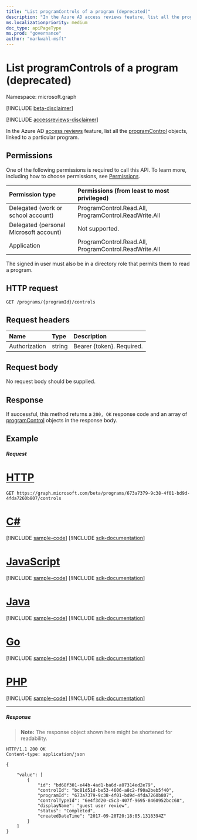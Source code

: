 ```yaml
---
title: "List programControls of a program (deprecated)"
description: "In the Azure AD access reviews feature, list all the programControl objects, linked to a particular program."
ms.localizationpriority: medium
doc_type: apiPageType
ms.prod: "governance"
author: "markwahl-msft"
---
```


# List programControls of a program (deprecated)

Namespace: microsoft.graph

[!INCLUDE [beta-disclaimer](../../includes/beta-disclaimer.md)]

[!INCLUDE [accessreviews-disclaimer](../../includes/accessreviews-disclaimer.md)]

In the Azure AD [access reviews](../resources/accessreviews-root.md) feature, list all the [programControl](../resources/programcontrol.md) objects, linked to a particular program.
## Permissions
One of the following permissions is required to call this API. To learn more, including how to choose permissions, see [Permissions](/graph/permissions-reference).

|Permission type                        | Permissions (from least to most privileged)              |
|:--------------------------------------|:---------------------------------------------------------|
|Delegated (work or school account)     | ProgramControl.Read.All, ProgramControl.ReadWrite.All  |
|Delegated (personal Microsoft account) | Not supported. |
|Application                            | ProgramControl.Read.All, ProgramControl.ReadWrite.All  |

 The signed in user must also be in a directory role that permits them to read a program.

## HTTP request
<!-- { "blockType": "ignored" } -->
```http
GET /programs/{programId}/controls
```
## Request headers
| Name         | Type        | Description |
|:-------------|:------------|:------------|
| Authorization | string | Bearer \{token\}. Required. |

## Request body
No request body should be supplied.

## Response
If successful, this method returns a `200, OK` response code and an array of [programControl](../resources/programcontrol.md) objects in the response body.

## Example
##### Request


# [HTTP](#tab/http)
<!-- {
  "blockType": "request",
  "name": "get_programControl_from_program"
}-->
```msgraph-interactive
GET https://graph.microsoft.com/beta/programs/673a7379-9c38-4f01-bd9d-4fda7260b807/controls
```

# [C#](#tab/csharp)
[!INCLUDE [sample-code](../includes/snippets/csharp/get-programcontrol-from-program-csharp-snippets.md)]
[!INCLUDE [sdk-documentation](../includes/snippets/snippets-sdk-documentation-link.md)]

# [JavaScript](#tab/javascript)
[!INCLUDE [sample-code](../includes/snippets/javascript/get-programcontrol-from-program-javascript-snippets.md)]
[!INCLUDE [sdk-documentation](../includes/snippets/snippets-sdk-documentation-link.md)]

# [Java](#tab/java)
[!INCLUDE [sample-code](../includes/snippets/java/get-programcontrol-from-program-java-snippets.md)]
[!INCLUDE [sdk-documentation](../includes/snippets/snippets-sdk-documentation-link.md)]

# [Go](#tab/go)
[!INCLUDE [sample-code](../includes/snippets/go/get-programcontrol-from-program-go-snippets.md)]
[!INCLUDE [sdk-documentation](../includes/snippets/snippets-sdk-documentation-link.md)]

# [PHP](#tab/php)
[!INCLUDE [sample-code](../includes/snippets/php/get-programcontrol-from-program-php-snippets.md)]
[!INCLUDE [sdk-documentation](../includes/snippets/snippets-sdk-documentation-link.md)]

---


##### Response
>**Note:** The response object shown here might be shortened for readability.
<!-- {
  "blockType": "response",
  "truncated": true,
  "@odata.type": "microsoft.graph.programControl",
    "isCollection": true
} -->
```http
HTTP/1.1 200 OK
Content-type: application/json

{

    "value": [
        {
            "id": "bd68f301-e44b-4ad1-ba6d-a07314ed2e79",
            "controlId": "bc81d51d-be53-4606-a8c2-f90a2beb5f40",
            "programId": "673a7379-9c38-4f01-bd9d-4fda7260b807",
            "controlTypeId": "6e4f3d20-c5c3-407f-9695-8460952bcc68",
            "displayName": "guest user review",
            "status": "Completed",
            "createdDateTime": "2017-09-20T20:18:05.1318394Z"
        }
    ]
}

```


<!--
{
  "type": "#page.annotation",
  "description": "List programControls of a program",
  "keywords": "",
  "section": "documentation",
  "tocPath": "",
  "suppressions": [
  ]
}
-->


